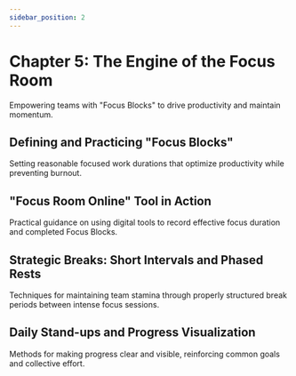 ```yaml
---
sidebar_position: 2
---
```


# Chapter 5: The Engine of the Focus Room

Empowering teams with "Focus Blocks" to drive productivity and maintain momentum.

## Defining and Practicing "Focus Blocks"

Setting reasonable focused work durations that optimize productivity while preventing burnout.

## "Focus Room Online" Tool in Action

Practical guidance on using digital tools to record effective focus duration and completed Focus Blocks.

## Strategic Breaks: Short Intervals and Phased Rests

Techniques for maintaining team stamina through properly structured break periods between intense focus sessions.

## Daily Stand-ups and Progress Visualization

Methods for making progress clear and visible, reinforcing common goals and collective effort. 